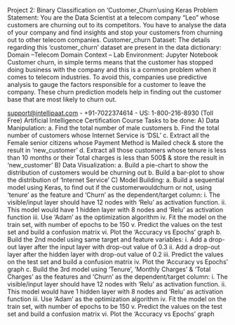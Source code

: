 Project 2: Binary Classification on ‘Customer_Churn’using Keras
Problem Statement:
You are the Data Scientist at a telecom company “Leo” whose customers are churning out to its competitors. You have to analyse the data of your company and find insights and stop your customers from churning out to other telecom companies.
Customer_churn Dataset:
The details regarding this ‘customer_churn’ dataset are present in the data dictionary:
 Domain –Telecom Domain Context –
Lab Environment: Jupyter Notebook
Customer churn, in simple terms means that the customer has stopped doing business with the company
and this is a common problem when it comes to telecom industries. To avoid this, companies use predictive
analysis to gauge the factors responsible for a customer to leave the company. These churn prediction models help in finding out the customer base that are most likely to churn out.
 
support@intellipaat.com - +91-7022374614 - US: 1-800-216-8930 (Toll Free)
 Artificial Intelligence Certification Course
  Tasks to be done:
 A) Data Manipulation:
a. Find the total number of male customers
b. Find the total number of customers whose Internet Service is ‘DSL’
c. Extract all the Female senior citizens whose Payment Method is Mailed check & store the
result in ‘new_customer’
d. Extract all those customers whose tenure is less than 10 months or their Total charges is less
than 500$ & store the result in ‘new_customer’
B) Data Visualization:
a. Build a pie-chart to show the distribution of customers would be churning out
b. Build a bar-plot to show the distribution of ‘Internet Service’
C) Model Building:
a. Build a sequential model using Keras, to find out if the customerwouldchurn or not, using
‘tenure’ as the feature and ‘Churn’ as the dependent/target column:
i. The visible/input layer should have 12 nodes with ‘Relu’ as activation function.
ii. This model would have 1 hidden layer with 8 nodes and ‘Relu’ as activation function
iii. Use ‘Adam’ as the optimization algorithm
iv. Fit the model on the train set, with number of epochs to be 150
v. Predict the values on the test set and build a confusion matrix
vi. Plot the ‘Accuracy vs Epochs’ graph
b. Build the 2nd model using same target and feature variables:
i. Add a drop-out layer after the input layer with drop-out value of 0.3
ii. Add a drop-out layer after the hidden layer with drop-out value of 0.2
iii. Predict the values on the test set and build a confusion matrix
iv. Plot the ‘Accuracy vs Epochs’ graph
c. Build the 3rd model using ‘Tenure’, ’Monthly Charges’ & ‘Total Charges’ as the features and ‘Churn’ as the dependent/target column:
i. The visible/input layer should have 12 nodes with ‘Relu’ as activation function.
ii. This model would have 1 hidden layer with 8 nodes and ‘Relu’ as activation function
iii. Use ‘Adam’ as the optimization algorithm
iv. Fit the model on the train set, with number of epochs to be 150
v. Predict the values on the test set and build a confusion matrix
vi. Plot the ‘Accuracy vs Epochs’ graph
